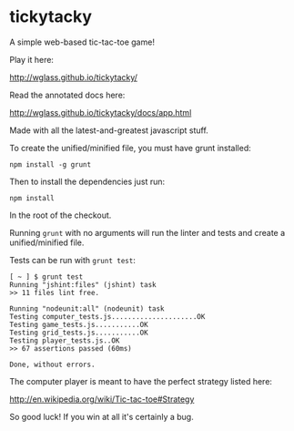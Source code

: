 tickytacky
==========

A simple web-based tic-tac-toe game!

Play it here:

http://wglass.github.io/tickytacky/

Read the annotated docs here:

http://wglass.github.io/tickytacky/docs/app.html

Made with all the latest-and-greatest javascript stuff.

To create the unified/minified file, you must have grunt installed:
```
npm install -g grunt
```
Then to install the dependencies just run:
```
npm install
```
In the root of the checkout.

Running ``grunt`` with no arguments will run the linter and tests and
create a unified/minified file.

Tests can be run with ``grunt test``:
```
[ ~ ] $ grunt test
Running "jshint:files" (jshint) task
>> 11 files lint free.

Running "nodeunit:all" (nodeunit) task
Testing computer_tests.js.....................OK
Testing game_tests.js...........OK
Testing grid_tests.js...........OK
Testing player_tests.js..OK
>> 67 assertions passed (60ms)

Done, without errors.
```

The computer player is meant to have the perfect strategy listed here:

http://en.wikipedia.org/wiki/Tic-tac-toe#Strategy

So good luck!  If you win at all it's certainly a bug.

